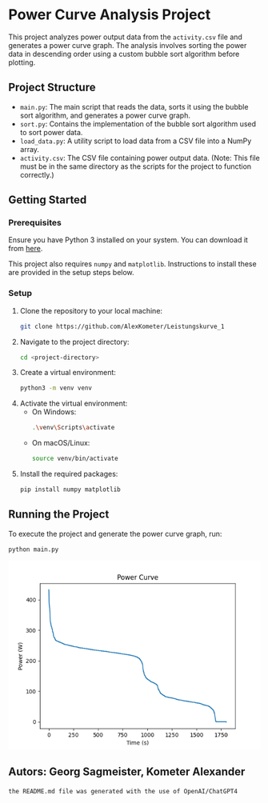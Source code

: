 # Power Curve Analysis Project

This project analyzes power output data from the `activity.csv` file and generates a power curve graph. The analysis involves sorting the power data in descending order using a custom bubble sort algorithm before plotting.

## Project Structure

- `main.py`: The main script that reads the data, sorts it using the bubble sort algorithm, and generates a power curve graph.
- `sort.py`: Contains the implementation of the bubble sort algorithm used to sort power data.
- `load_data.py`: A utility script to load data from a CSV file into a NumPy array.
- `activity.csv`: The CSV file containing power output data. (Note: This file must be in the same directory as the scripts for the project to function correctly.)

## Getting Started

### Prerequisites

Ensure you have Python 3 installed on your system. You can download it from [here](https://www.python.org/downloads/).

This project also requires `numpy` and `matplotlib`. Instructions to install these are provided in the setup steps below.

### Setup

1. Clone the repository to your local machine:
    ```bash
    git clone https://github.com/AlexKometer/Leistungskurve_1
    ```
2. Navigate to the project directory:
    ```bash
    cd <project-directory>
    ```
3. Create a virtual environment:
    ```bash
    python3 -m venv venv
    ```
4. Activate the virtual environment:
    - On Windows:
        ```bash
        .\venv\Scripts\activate
        ```
    - On macOS/Linux:
        ```bash
        source venv/bin/activate
        ```
5. Install the required packages:
    ```bash
    pip install numpy matplotlib
    ```

## Running the Project

To execute the project and generate the power curve graph, run:
```bash
python main.py
```

![Plot](https://github.com/AlexKometer/Leistungskurve_1/blob/main/power_curve.png)
## Autors: Georg Sagmeister, Kometer Alexander
`the README.md file was generated with the use of OpenAI/ChatGPT4`



